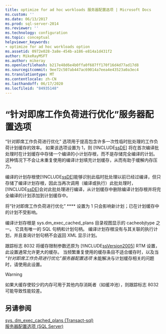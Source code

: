 ```yaml
---
title: optimize for ad hoc workloads 服务器配置选项 | Microsoft Docs
ms.custom: ''
ms.date: 06/13/2017
ms.prod: sql-server-2014
ms.reviewer: ''
ms.technology: configuration
ms.topic: conceptual
helpviewer_keywords:
- optimize for ad hoc workloads option
ms.assetid: 0972e028-3a8e-454b-a186-e814a1d431f2
author: MikeRayMSFT
ms.author: mikeray
ms.openlocfilehash: b217e48d6e4b0ffa0f687ff170f16d4d77ad17d8
ms.sourcegitcommit: 9ee72c507ab447ac69014a7eea4e43523a0a3ec4
ms.translationtype: MT
ms.contentlocale: zh-CN
ms.lasthandoff: 06/17/2020
ms.locfileid: "84935148"
---
```

# <a name="optimize-for-ad-hoc-workloads-server-configuration-option"></a>“针对即席工作负荷进行优化”服务器配置选项
  “针对即席工作负荷进行优化”  选项用于提高包含许多一次性临时批处理的工作负荷计划缓存的效率。 如果该选项设置为 1，则 [!INCLUDE[ssDE](../../includes/ssde-md.md)] 将在首次编译批处理时在计划缓存中存储一个编译的小计划存根，而不是存储完全编译的计划。 这种情况下不会让未重复使用的编译计划填充计划缓存，从而有助于缓解内存压力。  
  
 编译的计划存根使[!INCLUDE[ssDE](../../includes/ssde-md.md)]能够识别此临时批处理以前已经过编译，但只存储了编译计划存根，因此当再次调用（编译或执行）此批处理时，[!INCLUDE[ssDE](../../includes/ssde-md.md)]会对此批处理进行编译，从计划缓存中删除编译计划存根并将完全编译的计划添加到计划缓存中。  
  
 将“针对即席工作负荷进行优化” **** 设置为 1 只会影响新计划；已在计划缓存中的计划不受影响。  
  
 编译计划存根是 sys.dm_exec_cached_plans 目录视图显示的 cacheobjtype 之一。 它具有唯一的 SQL 句柄和计划句柄。 编译计划存根没有与其关联的执行计划，并且查询计划句柄不会返回 XML 显示计划。  
  
 跟踪标志 8032 将缓存限制参数还原为 [!INCLUDE[ssVersion2005](../../includes/ssversion2005-md.md)] RTM 设置，此设置通常允许更大的缓存。 当频繁重复使用的缓存条目不适合缓存时，以及当 *“针对即席工作负荷进行优化”服务器配置选项* 未能解决与计划缓存相关的问题时，请使用此设置。  
  
> [!WARNING]  
>  如果大缓存使较少的内存可用于其他内存消耗者（如缓冲池），则跟踪标志 8032 可能导致性能较差。  
  
## <a name="see-also"></a>另请参阅  
 [sys. dm_exec_cached_plans &#40;Transact-sql&#41;](/sql/relational-databases/system-dynamic-management-views/sys-dm-exec-cached-plans-transact-sql)   
 [服务器配置选项 (SQL Server)](server-configuration-options-sql-server.md)  
  
  
